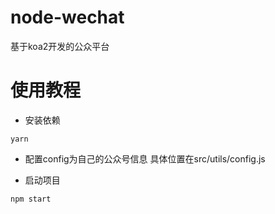 # node-wechat
基于koa2开发的公众平台
# 使用教程
- 安装依赖
````
yarn
````
- 配置config为自己的公众号信息
具体位置在src/utils/config.js

- 启动项目
````
npm start
````
